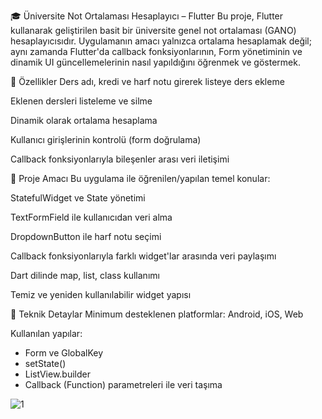 🎓 Üniversite Not Ortalaması Hesaplayıcı – Flutter
Bu proje, Flutter kullanarak geliştirilen basit bir üniversite genel not ortalaması (GANO) hesaplayıcısıdır. Uygulamanın amacı yalnızca ortalama hesaplamak değil; aynı zamanda Flutter'da callback fonksiyonlarının, Form yönetiminin ve dinamik UI güncellemelerinin nasıl yapıldığını öğrenmek ve göstermek.

📱 Özellikler
Ders adı, kredi ve harf notu girerek listeye ders ekleme

Eklenen dersleri listeleme ve silme

Dinamik olarak ortalama hesaplama

Kullanıcı girişlerinin kontrolü (form doğrulama)

Callback fonksiyonlarıyla bileşenler arası veri iletişimi

🧠 Proje Amacı
Bu uygulama ile öğrenilen/yapılan temel konular:

StatefulWidget ve State yönetimi

TextFormField ile kullanıcıdan veri alma

DropdownButton ile harf notu seçimi

Callback fonksiyonlarıyla farklı widget'lar arasında veri paylaşımı

Dart dilinde map, list, class kullanımı

Temiz ve yeniden kullanılabilir widget yapısı

🧩 Teknik Detaylar
Minimum desteklenen platformlar: Android, iOS, Web

Kullanılan yapılar:
<ul>
  <li>Form ve GlobalKey<FormState></li>
  <li>setState()</li>
  <li>ListView.builder</li>
  <li>Callback (Function) parametreleri ile veri taşıma</li>
</ul>

![1](https://github.com/user-attachments/assets/536a5c56-bd9b-4265-ad22-950f1225a3b8)






